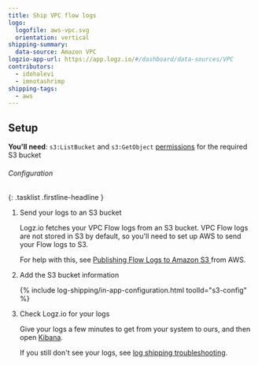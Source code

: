```yaml
---
title: Ship VPC flow logs
logo:
  logofile: aws-vpc.svg
  orientation: vertical
shipping-summary:
  data-source: Amazon VPC
logzio-app-url: https://app.logz.io/#/dashboard/data-sources/VPC
contributors:
  - idohalevi
  - imnotashrimp
shipping-tags:
  - aws
---
```


## Setup

**You'll need**:
`s3:ListBucket` and `s3:GetObject` [permissions](https://support.logz.io/hc/en-us/articles/209486129-Troubleshooting-AWS-IAM-Configuration-for-retrieving-logs-from-a-S3-Bucket) for the required S3 bucket

###### Configuration

{: .tasklist .firstline-headline }
1. Send your logs to an S3 bucket

    Logz.io fetches your VPC Flow logs from an S3 bucket.
    VPC Flow logs are not stored in S3 by default, so you'll need to set up AWS to send your Flow logs to S3.

    For help with this, see [Publishing Flow Logs to Amazon S3
](https://docs.aws.amazon.com/vpc/latest/userguide/flow-logs-s3.html) from AWS.

2. Add the S3 bucket information

    <!-- logzio-inject:s3-config -->

    {% include log-shipping/in-app-configuration.html toolId="s3-config" %}

3. Check Logz.io for your logs

    Give your logs a few minutes to get from your system to ours, and then open [Kibana](https://app.logz.io/#/dashboard/kibana).

    If you still don't see your logs, see [log shipping troubleshooting]({{site.baseurl}}/user-guide/log-shipping/log-shipping-troubleshooting.html).